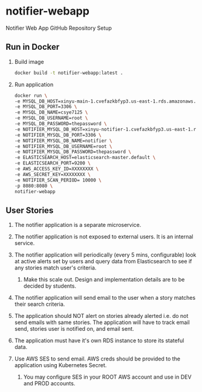 # notifier-webapp

Notifier Web App GitHub Repository Setup

## Run in Docker

1. Build image

    ```bash
    docker build -t notifier-webapp:latest .
    ```

2. Run application

    ```bash
    docker run \
    -e MYSQL_DB_HOST=xinyu-main-1.cvefazkbfyp3.us-east-1.rds.amazonaws.com \
    -e MYSQL_DB_PORT=3306 \
    -e MYSQL_DB_NAME=csye7125 \
    -e MYSQL_DB_USERNAME=root \
    -e MYSQL_DB_PASSWORD=thepassword \
    -e NOTIFIER_MYSQL_DB_HOST=xinyu-notifier-1.cvefazkbfyp3.us-east-1.rds.amazonaws.com \
    -e NOTIFIER_MYSQL_DB_PORT=3306 \
    -e NOTIFIER_MYSQL_DB_NAME=notifier \
    -e NOTIFIER_MYSQL_DB_USERNAME=root \
    -e NOTIFIER_MYSQL_DB_PASSWORD=thepassword \
    -e ELASTICSEARCH_HOST=elasticsearch-master.default \
    -e ELASTICSEARCH_PORT=9200 \
    -e AWS_ACCESS_KEY_ID=XXXXXXXX \
    -e AWS_SECRET_KEY=XXXXXXXX \
    -e NOTIFIER_SCAN_PERIOD= 10000 \
    -p 8080:8080 \
    notifier-webapp
    ```

## User Stories

1. The notifier application is a separate microservice.

2. The notifier application is not exposed to external users. It is an internal service.

3. The notifier application will periodically (every 5 mins, configurable) look at active alerts set by users and query data from Elasticsearch to see if any stories match user's criteria.

    1. Make this scale out. Design and implementation details are to be decided by students.

4. The notifier application will send email to the user when a story matches their search criteria.

5. The application should NOT alert on stories already alerted i.e. do not send emails with same stories. The application will have to track email send, stories user is notified on, and email sent.

6. The application must have it's own RDS instance to store its stateful data.

7. Use AWS SES to send email. AWS creds should be provided to the application using Kubernetes Secret.

    1. You may configure SES in your ROOT AWS account and use in DEV and PROD accounts.

